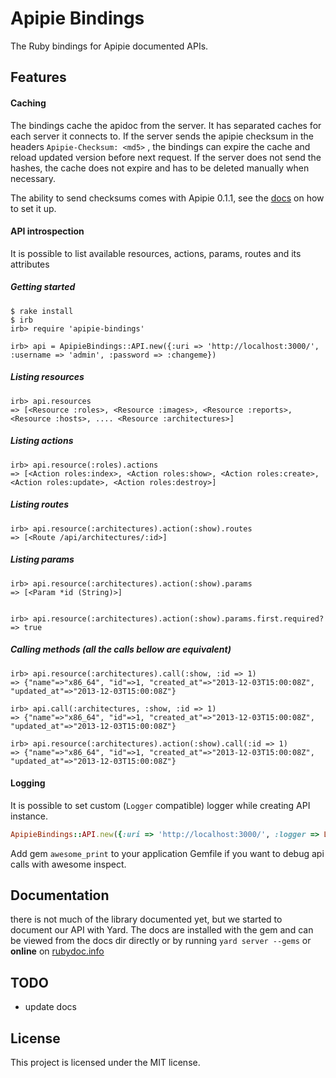 Apipie Bindings
===============

The Ruby bindings for Apipie documented APIs.

Features
--------

#### Caching
The bindings cache the apidoc from the server. It has separated caches for each server it connects to. If the server sends the apipie checksum in the headers ```Apipie-Checksum: <md5>``` , the bindings can expire the cache and reload updated version before next request. If the server does not send the hashes, the cache does not expire and has to be deleted manually when necessary.

The ability to send checksums comes with Apipie 0.1.1, see the [docs](https://github.com/Apipie/apipie-rails#json-checksums) on how to set it up.

#### API introspection
It is possible to list available resources, actions, params, routes and its attributes

##### Getting started
```
$ rake install
$ irb
irb> require 'apipie-bindings'

irb> api = ApipieBindings::API.new({:uri => 'http://localhost:3000/', :username => 'admin', :password => :changeme})
```

##### Listing resources

```
irb> api.resources
=> [<Resource :roles>, <Resource :images>, <Resource :reports>, <Resource :hosts>, .... <Resource :architectures>]
```

##### Listing actions

```
irb> api.resource(:roles).actions
=> [<Action roles:index>, <Action roles:show>, <Action roles:create>, <Action roles:update>, <Action roles:destroy>]
```

##### Listing routes
```
irb> api.resource(:architectures).action(:show).routes
=> [<Route /api/architectures/:id>]
```

##### Listing params

```
irb> api.resource(:architectures).action(:show).params
=> [<Param *id (String)>]


irb> api.resource(:architectures).action(:show).params.first.required?
=> true
```

##### Calling methods (all the calls bellow are equivalent)

```
irb> api.resource(:architectures).call(:show, :id => 1)
=> {"name"=>"x86_64", "id"=>1, "created_at"=>"2013-12-03T15:00:08Z", "updated_at"=>"2013-12-03T15:00:08Z"}

irb> api.call(:architectures, :show, :id => 1)
=> {"name"=>"x86_64", "id"=>1, "created_at"=>"2013-12-03T15:00:08Z", "updated_at"=>"2013-12-03T15:00:08Z"}

irb> api.resource(:architectures).action(:show).call(:id => 1)
=> {"name"=>"x86_64", "id"=>1, "created_at"=>"2013-12-03T15:00:08Z", "updated_at"=>"2013-12-03T15:00:08Z"}

```

#### Logging
It is possible to set custom (`Logger` compatible) logger while creating API instance.

```ruby
ApipieBindings::API.new({:uri => 'http://localhost:3000/', :logger => Logging.logger(STDOUT)})
```

Add gem `awesome_print` to your application Gemfile if you want to debug api calls with awesome inspect.

Documentation
-------------
there is not much of the library documented yet, but we started to document our API with Yard.
The docs are installed with the gem and can be viewed from the docs dir directly or by running
```yard server --gems``` or **online** on [rubydoc.info](http://rubydoc.info/github/Apipie/apipie-bindings/)


TODO
----
* update docs


License
-------

This project is licensed under the MIT license.
